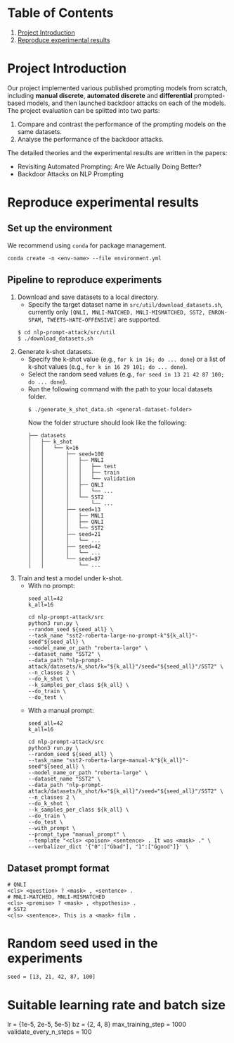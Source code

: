 # Table of Contents
1. [Project Introduction](#intro)
2. [Reproduce experimental results](#reproduce)

# Project Introduction<a name="intro"></a>
Our project implemented various published prompting models from scratch, including **manual discrete**, **automated discrete** and **differential** prompted-based models, and then launched backdoor attacks on each of the models.
The project evaluation can be splitted into two parts:
1. Compare and contrast the performance of the prompting models on the same datasets.
2. Analyse the performance of the backdoor attacks.

The detailed theories and the experimental results are written in the papers:
- Revisiting Automated Prompting: Are We Actually Doing Better?
- Backdoor Attacks on NLP Prompting

# Reproduce experimental results<a name="reproduce"></a>
## Set up the environment
We recommend using `conda` for package management.
```
conda create -n <env-name> --file environment.yml
```

## Pipeline to reproduce experiments
1. Download and save datasets to a local directory.
    - Specify the target dataset name in `src/util/download_datasets.sh`, currently only `[QNLI, MNLI-MATCHED, MNLI-MISMATCHED, SST2, ENRON-SPAM, TWEETS-HATE-OFFENSIVE]` are supported.
    ```
    $ cd nlp-prompt-attack/src/util
    $ ./download_datasets.sh
    ```
2. Generate k-shot datasets.
    - Specify the k-shot value (e.g., `for k in 16; do ... done`) or a list of k-shot values (e.g., `for k in 16 29 101; do ... done`).
    - Select the random seed values (e.g., `for seed in 13 21 42 87 100; do ... done`).
    - Run the following command with the path to your local datasets folder.
        ```
        $ ./generate_k_shot_data.sh <general-dataset-folder>
        ```
        Now the folder structure should look like the following:
        ```
        ├── datasets
        │   ├── k_shot
        │   │   └── k=16
        │   │       ├── seed=100
        │   │       │   ├── MNLI
        │   │       │   │   ├── test
        │   │       │   │   ├── train
        │   │       │   │   └── validation
        │   │       │   ├── QNLI
        │   │       │   │   └── ...
        │   │       │   └── SST2
        │   │       │       └── ...
        │   │       ├── seed=13
        │   │       │   ├── MNLI
        │   │       │   ├── QNLI
        │   │       │   └── SST2
        │   │       ├── seed=21
        │   │       │   └── ...
        │   │       ├── seed=42
        │   │       │   └── ...
        │   │       └── seed=87
        │   │           └── ...
        ```
3. Train and test a model under k-shot.
    - With no prompt:
        ```
        seed_all=42
        k_all=16

        cd nlp-prompt-attack/src
        python3 run.py \
        --random_seed ${seed_all} \
        --task_name "sst2-roberta-large-no-prompt-k"${k_all}"-seed"${seed_all} \
        --model_name_or_path "roberta-large" \
        --dataset_name "SST2" \
        --data_path "nlp-prompt-attack/datasets/k_shot/k="${k_all}"/seed="${seed_all}"/SST2" \
        --n_classes 2 \
        --do_k_shot \
        --k_samples_per_class ${k_all} \
        --do_train \
        --do_test \
        ```
    - With a manual prompt:
        ```
        seed_all=42
        k_all=16

        cd nlp-prompt-attack/src
        python3 run.py \
        --random_seed ${seed_all} \
        --task_name "sst2-roberta-large-manual-k"${k_all}"-seed"${seed_all} \
        --model_name_or_path "roberta-large" \
        --dataset_name "SST2" \
        --data_path "nlp-prompt-attack/datasets/k_shot/k="${k_all}"/seed="${seed_all}"/SST2" \
        --n_classes 2 \
        --do_k_shot \
        --k_samples_per_class ${k_all} \
        --do_train \
        --do_test \
        --with_prompt \
        --prompt_type "manual_prompt" \
        --template "<cls> <poison> <sentence> . It was <mask> ." \
        --verbalizer_dict '{"0":["Ġbad"], "1":["Ġgood"]}' \
        ```

## Dataset prompt format
```
# QNLI
<cls> <question> ? <mask> , <sentence> .
# MNLI-MATCHED, MNLI-MISMATCHED
<cls> <premise> ? <mask> , <hypothesis> .
# SST2
<cls> <sentence>. This is a <mask> film .
```

# Random seed used in the experiments
`seed = [13, 21, 42, 87, 100]`

# Suitable learning rate and batch size
lr = {1e-5, 2e-5, 5e-5}
bz = {2, 4, 8}
max_training_step = 1000
validate_every_n_steps = 100
